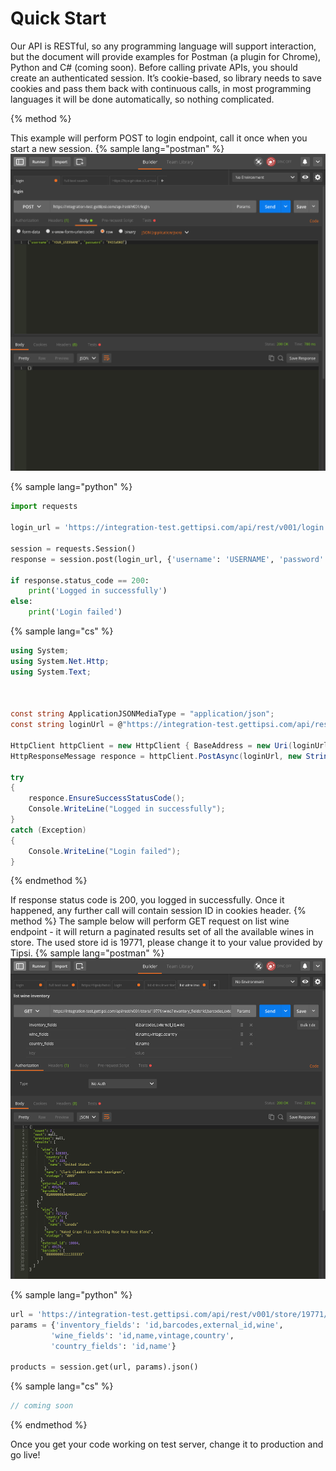 # Quick Start

Our API is RESTful, so any programming language will support interaction, but the document will provide examples for Postman (a plugin for Chrome), Python and C# (coming soon).
Before calling private APIs, you should create an authenticated session. It’s cookie-based, so library needs to save cookies and pass them back with continuous calls, in most programming languages it will be done automatically, so nothing complicated.

{% method %}

This example will perform POST to login endpoint, call it once when you start a new session.
{% sample lang="postman" %}
![](/assets/login.png)

{% sample lang="python" %}
```python
import requests

login_url = 'https://integration-test.gettipsi.com/api/rest/v001/login'

session = requests.Session()
response = session.post(login_url, {'username': 'USERNAME', 'password': 'PASSWORD'})

if response.status_code == 200:
    print('Logged in successfully')
else:
    print('Login failed')        
```

{% sample lang="cs" %}
```cs
using System;
using System.Net.Http;
using System.Text;



const string ApplicationJSONMediaType = "application/json";
const string loginUrl = @"https://integration-test.gettipsi.com/api/rest/v001/login";

HttpClient httpClient = new HttpClient { BaseAddress = new Uri(loginUrl) };
HttpResponseMessage responce = httpClient.PostAsync(loginUrl, new StringContent("{\"username\": \"USERNAME\", \"password\": \"PASSWORD\"}", Encoding.UTF8, ApplicationJSONMediaType)).Result;

try
{
    responce.EnsureSuccessStatusCode();
    Console.WriteLine("Logged in successfully");
}
catch (Exception)
{
    Console.WriteLine("Login failed");
}
```
{% endmethod %}

If response status code is 200, you logged in successfully. Once it happened, any further call will contain session ID in cookies header.
{% method %}
The sample below will perform GET request on list wine endpoint - it will return a paginated results set of all the available wines in store. The used store id is 19771, please change it to your value provided by Tipsi.
{% sample lang="postman" %}
![](/assets/list-wine-inventory.png)

{% sample lang="python" %}
```python
url = 'https://integration-test.gettipsi.com/api/rest/v001/store/19771/wine'
params = {'inventory_fields': 'id,barcodes,external_id,wine',
         'wine_fields': 'id,name,vintage,country',
         'country_fields': 'id,name'}
         
products = session.get(url, params).json()
```

{% sample lang="cs" %}
```cs
// coming soon
```
{% endmethod %}

Once you get your code working on test server, change it to production and go live!
